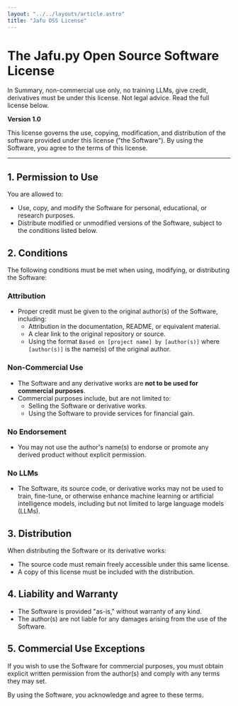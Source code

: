 ```yaml
---
layout: "../../layouts/article.astro"
title: "Jafu OSS License"
---
```


# The Jafu.py Open Source Software License

<!-- <pre class="astro-code github-dark">
<code> -->
<span class="border-grey-100/10 backdrop-blur-md hover:border-grey-100/20 border bg-black/20 p-4 block rounded-lg font-sans">
In Summary, non-commercial use only, no training LLMs, give credit, derivatives must be under this license.
<span class="text-xs block text-grey-500"> Not legal advice. Read the full license below.</span>
</span>

<!-- </code>
</pre> -->

**Version 1.0**

This license governs the use, copying, modification, and distribution of the software provided under this license ("the Software"). By using the Software, you agree to the terms of this license.

---

## 1. Permission to Use

You are allowed to:

- Use, copy, and modify the Software for personal, educational, or research purposes.
- Distribute modified or unmodified versions of the Software, subject to the conditions listed below.

## 2. Conditions

The following conditions must be met when using, modifying, or distributing the Software:

### Attribution

- Proper credit must be given to the original author(s) of the Software, including:
  - Attribution in the documentation, README, or equivalent material.
  - A clear link to the original repository or source.
  - Using the format `Based on [project name] by [author(s)]` where `[author(s)]` is the name(s) of the original author.

### Non-Commercial Use

- The Software and any derivative works are **not to be used for commercial purposes**.
- Commercial purposes include, but are not limited to:
  - Selling the Software or derivative works.
  - Using the Software to provide services for financial gain.

### No Endorsement

- You may not use the author's name(s) to endorse or promote any derived product without explicit permission.

### No LLMs

- The Software, its source code, or derivative works may not be used to train, fine-tune, or otherwise enhance machine learning or artificial intelligence models, including but not limited to large language models (LLMs).

## 3. Distribution

When distributing the Software or its derivative works:

- The source code must remain freely accessible under this same license.
- A copy of this license must be included with the distribution.

## 4. Liability and Warranty

- The Software is provided "as-is," without warranty of any kind.
- The author(s) are not liable for any damages arising from the use of the Software.

## 5. Commercial Use Exceptions

If you wish to use the Software for commercial purposes, you must obtain explicit written permission from the author(s) and comply with any terms they may set.

By using the Software, you acknowledge and agree to these terms.
